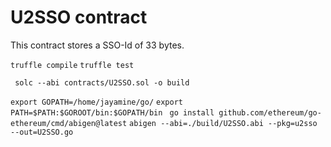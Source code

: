 # U2SSO contract

This contract stores a SSO-Id of 33 bytes.

``truffle compile``
``truffle test``

`` solc --abi contracts/U2SSO.sol -o build``

``export GOPATH=/home/jayamine/go/``
``export PATH=$PATH:$GOROOT/bin:$GOPATH/bin``
`` go install github.com/ethereum/go-ethereum/cmd/abigen@latest``
``abigen --abi=./build/U2SSO.abi --pkg=u2sso --out=U2SSO.go``